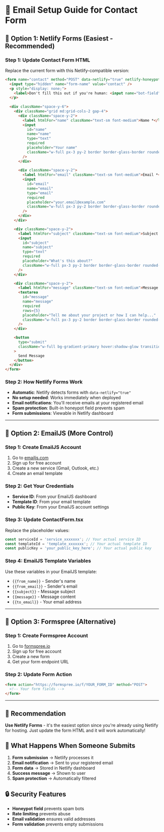 # 📧 Email Setup Guide for Contact Form

## 🚀 **Option 1: Netlify Forms (Easiest - Recommended)**

### **Step 1: Update Contact Form HTML**
Replace the current form with this Netlify-compatible version:

```html
<form name="contact" method="POST" data-netlify="true" netlify-honeypot="bot-field">
  <input type="hidden" name="form-name" value="contact" />
  <p style="display: none;">
    <label>Don't fill this out if you're human: <input name="bot-field" /></label>
  </p>
  
  <div className="space-y-6">
    <div className="grid md:grid-cols-2 gap-4">
      <div className="space-y-2">
        <label htmlFor="name" className="text-sm font-medium">Name *</label>
        <input
          id="name"
          name="name"
          type="text"
          required
          placeholder="Your name"
          className="w-full px-3 py-2 border border-glass-border rounded-md focus:border-primary focus:outline-none"
        />
      </div>
      
      <div className="space-y-2">
        <label htmlFor="email" className="text-sm font-medium">Email *</label>
        <input
          id="email"
          name="email"
          type="email"
          required
          placeholder="your.email@example.com"
          className="w-full px-3 py-2 border border-glass-border rounded-md focus:border-primary focus:outline-none"
        />
      </div>
    </div>

    <div className="space-y-2">
      <label htmlFor="subject" className="text-sm font-medium">Subject *</label>
      <input
        id="subject"
        name="subject"
        type="text"
        required
        placeholder="What's this about?"
        className="w-full px-3 py-2 border border-glass-border rounded-md focus:border-primary focus:outline-none"
      />
    </div>

    <div className="space-y-2">
      <label htmlFor="message" className="text-sm font-medium">Message *</label>
      <textarea
        id="message"
        name="message"
        required
        rows={5}
        placeholder="Tell me about your project or how I can help..."
        className="w-full px-3 py-2 border border-glass-border rounded-md focus:border-primary focus:outline-none resize-none"
      />
    </div>

    <button
      type="submit"
      className="w-full bg-gradient-primary hover:shadow-glow transition-all duration-300 text-white py-3 px-6 rounded-md font-medium"
    >
      Send Message
    </button>
  </div>
</form>
```

### **Step 2: How Netlify Forms Work**
- **Automatic**: Netlify detects forms with `data-netlify="true"`
- **No setup needed**: Works immediately when deployed
- **Email notifications**: You'll receive emails at your registered email
- **Spam protection**: Built-in honeypot field prevents spam
- **Form submissions**: Viewable in Netlify dashboard

---

## 🔧 **Option 2: EmailJS (More Control)**

### **Step 1: Create EmailJS Account**
1. Go to [emailjs.com](https://www.emailjs.com/)
2. Sign up for free account
3. Create a new service (Gmail, Outlook, etc.)
4. Create an email template

### **Step 2: Get Your Credentials**
- **Service ID**: From your EmailJS dashboard
- **Template ID**: From your email template
- **Public Key**: From your EmailJS account settings

### **Step 3: Update ContactForm.tsx**
Replace the placeholder values:
```typescript
const serviceId = 'service_xxxxxxx'; // Your actual service ID
const templateId = 'template_xxxxxxx'; // Your actual template ID
const publicKey = 'your_public_key_here'; // Your actual public key
```

### **Step 4: EmailJS Template Variables**
Use these variables in your EmailJS template:
- `{{from_name}}` - Sender's name
- `{{from_email}}` - Sender's email
- `{{subject}}` - Message subject
- `{{message}}` - Message content
- `{{to_email}}` - Your email address

---

## 📱 **Option 3: Formspree (Alternative)**

### **Step 1: Create Formspree Account**
1. Go to [formspree.io](https://formspree.io/)
2. Sign up for free account
3. Create a new form
4. Get your form endpoint URL

### **Step 2: Update Form Action**
```html
<form action="https://formspree.io/f/YOUR_FORM_ID" method="POST">
  <!-- Your form fields -->
</form>
```

---

## 🎯 **Recommendation**

**Use Netlify Forms** - it's the easiest option since you're already using Netlify for hosting. Just update the form HTML and it will work automatically!

## 📧 **What Happens When Someone Submits**

1. **Form submission** → Netlify processes it
2. **Email notification** → Sent to your registered email
3. **Form data** → Stored in Netlify dashboard
4. **Success message** → Shown to user
5. **Spam protection** → Automatically filtered

## 🔒 **Security Features**

- **Honeypot field** prevents spam bots
- **Rate limiting** prevents abuse
- **Email validation** ensures valid addresses
- **Form validation** prevents empty submissions
